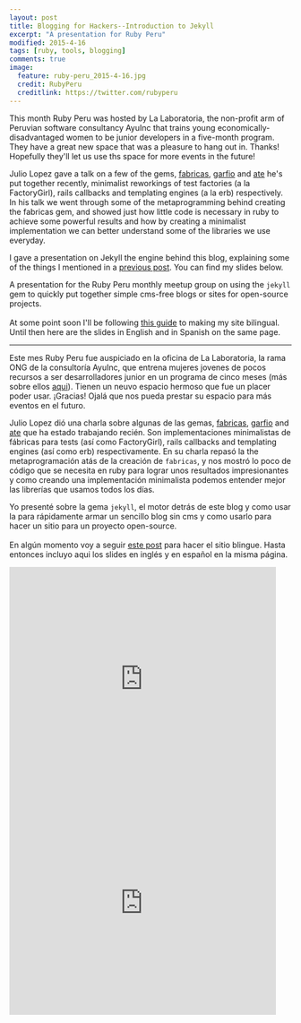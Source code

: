 ```yaml
---
layout: post
title: Blogging for Hackers--Introduction to Jekyll
excerpt: "A presentation for Ruby Peru"
modified: 2015-4-16
tags: [ruby, tools, blogging]
comments: true
image:
  feature: ruby-peru_2015-4-16.jpg
  credit: RubyPeru
  creditlink: https://twitter.com/rubyperu
---
```


This month Ruby Peru was hosted by La Laboratoria, the non-profit arm of Peruvian software consultancy AyuInc that trains young economically-disadvantaged women to be junior developers in a five-month program. They have a great new space that was a pleasure to hang out in. Thanks! Hopefully they'll let us use ths space for more events in the future!

Julio Lopez gave a talk on a few of the gems, [fabricas](https://github.com/TheBlasfem/fabricas), [garfio](https://github.com/TheBlasfem/garfio) and [ate](https://github.com/TheBlasfem/ate) he's put together recently, minimalist reworkings of test factories (a la FactoryGirl), rails callbacks and templating engines (a la erb) respectively. In his talk we went through some of the metaprogramming behind creating the fabricas gem, and showed just how little code is necessary in ruby to achieve some powerful results and how by creating a minimalist implementation we can better understand some of the libraries we use everyday.

I gave a presentation on Jekyll the engine behind this blog, explaining some of the things I mentioned in a [previous post](../whats-jekyll). You can find my slides below.

A presentation for the Ruby Peru monthly meetup group on using the ```jekyll``` gem to quickly put together simple cms-free blogs or sites for open-source projects.
<br><br>
At some point soon I'll be following [this guide](https://developmentseed.org/blog/multilingual-jekyll-sites/) to making my site bilingual. Until then here are the slides in English and in Spanish on the same page.
<hr>

Este mes Ruby Peru fue auspiciado en la oficina de La Laboratoria, la rama ONG de la consultoría AyuInc, que entrena mujeres jovenes de pocos recursos a ser desarrolladores junior en un programa de cinco meses (más sobre ellos [aqui](http://laboratoria.la/)). Tienen un neuvo espacio hermoso que fue un placer poder usar. ¡Gracias! Ojalá que nos pueda prestar su espacio para más eventos en el futuro.

Julio Lopez dió una charla sobre algunas de las gemas, [fabricas](https://github.com/TheBlasfem/fabricas), [garfio](https://github.com/TheBlasfem/garfio) and [ate](https://github.com/TheBlasfem/ate) que ha estado trabajando recién. Son implementaciones minimalistas de fábricas para tests (así como FactoryGirl), rails callbacks and templating engines (así como erb) respectivamente. En su charla repasó la the metaprogramación atás de la creación de ```fabricas```, y nos mostró lo poco de código que se necesita en ruby para lograr unos resultados impresionantes y como creando una implementación minimalista podemos entender mejor las librerías que usamos todos los días.

Yo presenté sobre la gema ```jekyll```, el motor detrás de este blog y como usar la para rápidamente armar un sencillo blog sin cms y como usarlo para hacer un sitio para un proyecto open-source.
<br><br>
En algún momento voy a seguir [este post](https://developmentseed.org/blog/multilingual-jekyll-sites/) para hacer el sitio blingue. Hasta entonces incluyo aqui los slides en inglés y en español en la misma página.

<iframe src="https://www.slideshare.net/slideshow/embed_code/key/qjy7XWGxvasg3t" width="476" height="400" frameborder="0" marginwidth="0" marginheight="0" scrolling="no"></iframe>

<iframe src="https://www.slideshare.net/slideshow/embed_code/key/qb8pP9z55BRscI" width="476" height="400" frameborder="0" marginwidth="0" marginheight="0" scrolling="no"></iframe>



